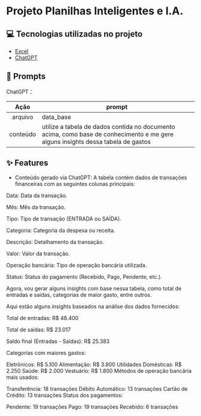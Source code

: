 # Projeto Planilhas Inteligentes e I.A.

## 💻 Tecnologias utilizadas no projeto

- [Excel](https://www.microsoft.com/en/microsoft-365/excel)
- [ChatGPT](https://chat.openai.com/) 


## 🧠 Prompts

ChatGPT：

|   Ação   | prompt                                                                                                                                                                                                                                                                         |
| :------: | ------------------------------------------------------------------------------------------------------------------------------------------------------------------------------------------------------------------------------------------------------------------------------ |
|  arquivo  | data_base                                                      |
| conteúdo  | utilize a tabela de dados contida no documento acima, como base de conhecimento e me gere alguns insights dessa tabela de gastos |



## ✨ Features

- Conteúdo gerado via ChatGPT:
A tabela contém dados de transações financeiras com as seguintes colunas principais:

Data: Data da transação.

Mês: Mês da transação.

Tipo: Tipo de transação (ENTRADA ou SAÍDA).

Categoria: Categoria da despesa ou receita.

Descrição: Detalhamento da transação.

Valor: Valor da transação.

Operação bancária: Tipo de operação bancária utilizada.

Status: Status do pagamento (Recebido, Pago, Pendente, etc.).


Agora, vou gerar alguns insights com base nessa tabela, como total de entradas e saídas, categorias de maior gasto, entre outros. ​​

Aqui estão alguns insights baseados na análise dos dados fornecidos:

Total de entradas: R$ 48.400

Total de saídas: R$ 23.017

Saldo final (Entradas - Saídas): R$ 25.383

Categorias com maiores gastos:

Eletrônicos: R$ 5.100
Alimentação: R$ 3.800
Utilidades Domésticas: R$ 2.250
Saúde: R$ 2.000
Vestuário: R$ 1.800
Métodos de operação bancária mais usados:

Transferência: 18 transações
Débito Automático: 13 transações
Cartão de Crédito: 13 transações
Status dos pagamentos:

Pendente: 19 transações
Pago: 19 transações
Recebido: 6 transações
  
